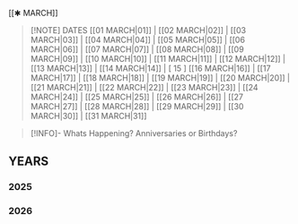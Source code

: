 [[✱ MARCH]]

> [!NOTE] DATES
> [[01 MARCH|01]] | [[02 MARCH|02]] | [[03 MARCH|03]] | [[04 MARCH|04]] | [[05 MARCH|05]] | [[06 MARCH|06]] | [[07 MARCH|07]] | [[08 MARCH|08]] | [[09 MARCH|09]] | [[10 MARCH|10]] | [[11 MARCH|11]] | [[12 MARCH|12]] | [[13 MARCH|13]] | [[14 MARCH|14]] | [ 15 ]
> [[16 MARCH|16]] | [[17 MARCH|17]] | [[18 MARCH|18]] | [[19 MARCH|19]] | [[20 MARCH|20]] | [[21 MARCH|21]] | [[22 MARCH|22]] | [[23 MARCH|23]] | [[24 MARCH|24]] | [[25 MARCH|25]] | [[26 MARCH|26]] | [[27 MARCH|27]] | [[28 MARCH|28]] | [[29 MARCH|29]] | [[30 MARCH|30]] | [[31 MARCH|31]]

> [!INFO]- Whats Happening?
> Anniversaries or Birthdays? 
## YEARS
### 2025

### 2026